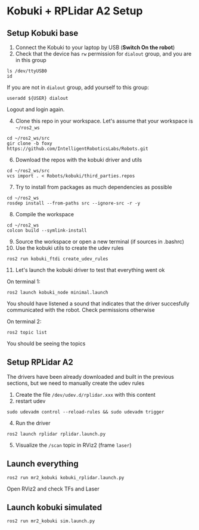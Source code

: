 # Kobuki + RPLidar A2 Setup

## Setup Kobuki base

1. Connect the Kobuki to your laptop by USB (**Switch On the robot**)
2. Check that the device has `rw` permission for `dialout` group, and you are in this group

```
ls /dev/ttyUSB0
id
```

If you are not in `dialout` group, add yourself to this group:

```
useradd ${USER} dialout
```

Logout and login again.

4. Clone this repo in your workspace. Let's assume that your workspace is `~/ros2_ws`

```
cd ~/ros2_ws/src
gir clone -b foxy https://github.com/IntelligentRoboticsLabs/Robots.git
```

6. Download the repos with the kobuki driver and utils

```
cd ~/ros2_ws/src
vcs import . < Robots/kobuki/third_parties.repos
```

7. Try to install from packages as much dependencies as possible

```
cd ~/ros2_ws
rosdep install --from-paths src --ignore-src -r -y
```

8. Compile the workspace

```
cd ~/ros2_ws
colcon build --symlink-install
```

9. Source the workspace or open a new terminal (if sources in .bashrc)
10. Use the kobuki utils to create the udev rules

```
ros2 run kobuki_ftdi create_udev_rules
```

11. Let's launch the kobuki driver to test that everything went ok

On terminal 1:
```
ros2 launch kobuki_node minimal.launch
```

You should have listened a sound that indicates that the driver succesfully communicated with the robot. Check permissions otherwise

On terminal 2:
```
ros2 topic list
```
You should be seeing the topics

## Setup RPLidar A2

The drivers have been already downloaded and built in the previous sections, but we need to manually create the udev rules

1. Create the file `/dev/udev.d/rplidar.xxx` with this content
2. restart udev 

```
sudo udevadm control --reload-rules && sudo udevadm trigger
```

4. Run the driver

```
ros2 launch rplidar rplidar.launch.py
```

5. Visualize the `/scan` topic in RViz2 (frame `laser`)

## Launch everything

```
ros2 run mr2_kobuki kobuki_rplidar.launch.py
```

Open RViz2 and check TFs and Laser

## Launch kobuki simulated

```
ros2 run mr2_kobuki sim.launch.py
```
